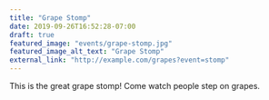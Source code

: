 ```yaml
---
title: "Grape Stomp"
date: 2019-09-26T16:52:28-07:00
draft: true
featured_image: "events/grape-stomp.jpg"
featured_image_alt_text: "Grape Stomp"
external_link: "http://example.com/grapes?event=stomp"
---
```

This is the great grape stomp! Come watch people step on grapes.

